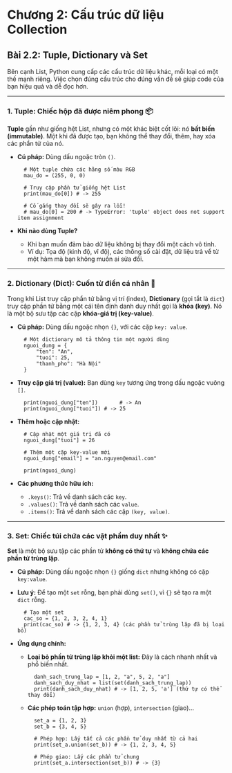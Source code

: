 # Chương 2: Cấu trúc dữ liệu Collection
## Bài 2.2: Tuple, Dictionary và Set

Bên cạnh List, Python cung cấp các cấu trúc dữ liệu khác, mỗi loại có một thế mạnh riêng. Việc chọn đúng cấu trúc cho đúng vấn đề sẽ giúp code của bạn hiệu quả và dễ đọc hơn.

---
### 1. Tuple: Chiếc hộp đã được niêm phong 📦
**Tuple** gần như giống hệt List, nhưng có một khác biệt cốt lõi: nó **bất biến (immutable)**. Một khi đã được tạo, bạn không thể thay đổi, thêm, hay xóa các phần tử của nó.

* **Cú pháp:** Dùng dấu ngoặc tròn `()`.

        # Một tuple chứa các hằng số màu RGB
        mau_do = (255, 0, 0)

        # Truy cập phần tử giống hệt List
        print(mau_do[0]) # -> 255

        # Cố gắng thay đổi sẽ gây ra lỗi!
        # mau_do[0] = 200 # -> TypeError: 'tuple' object does not support item assignment

* **Khi nào dùng Tuple?**
    * Khi bạn muốn đảm bảo dữ liệu không bị thay đổi một cách vô tình.
    * Ví dụ: Tọa độ (kinh độ, vĩ độ), các thông số cài đặt, dữ liệu trả về từ một hàm mà bạn không muốn ai sửa đổi.

---
### 2. Dictionary (Dict): Cuốn từ điển cá nhân 📖
Trong khi List truy cập phần tử bằng vị trí (index), **Dictionary** (gọi tắt là `dict`) truy cập phần tử bằng một cái tên định danh duy nhất gọi là **khóa (key)**. Nó là một bộ sưu tập các cặp **khóa-giá trị (key-value)**.

* **Cú pháp:** Dùng dấu ngoặc nhọn `{}`, với các cặp `key: value`.

        # Một dictionary mô tả thông tin một người dùng
        nguoi_dung = {
            "ten": "An",
            "tuoi": 25,
            "thanh_pho": "Hà Nội"
        }

* **Truy cập giá trị (value):**
    Bạn dùng `key` tương ứng trong dấu ngoặc vuông `[]`.

        print(nguoi_dung["ten"])       # -> An
        print(nguoi_dung["tuoi"]) # -> 25

* **Thêm hoặc cập nhật:**

        # Cập nhật một giá trị đã có
        nguoi_dung["tuoi"] = 26

        # Thêm một cặp key-value mới
        nguoi_dung["email"] = "an.nguyen@email.com"

        print(nguoi_dung)

* **Các phương thức hữu ích:**
    * `.keys()`: Trả về danh sách các `key`.
    * `.values()`: Trả về danh sách các `value`.
    * `.items()`: Trả về danh sách các cặp `(key, value)`.

---
### 3. Set: Chiếc túi chứa các vật phẩm duy nhất ✨
**Set** là một bộ sưu tập các phần tử **không có thứ tự** và **không chứa các phần tử trùng lặp**.

* **Cú pháp:** Dùng dấu ngoặc nhọn `{}` giống `dict` nhưng không có cặp `key:value`.
* **Lưu ý:** Để tạo một `set` rỗng, bạn phải dùng `set()`, vì `{}` sẽ tạo ra một `dict` rỗng.

        # Tạo một set
        cac_so = {1, 2, 3, 2, 4, 1}
        print(cac_so) # -> {1, 2, 3, 4} (các phần tử trùng lặp đã bị loại bỏ)

* **Ứng dụng chính:**
    * **Loại bỏ phần tử trùng lặp khỏi một list:** Đây là cách nhanh nhất và phổ biến nhất.

            danh_sach_trung_lap = [1, 2, "a", 5, 2, "a"]
            danh_sach_duy_nhat = list(set(danh_sach_trung_lap))
            print(danh_sach_duy_nhat) # -> [1, 2, 5, 'a'] (thứ tự có thể thay đổi)

    * **Các phép toán tập hợp:** `union` (hợp), `intersection` (giao)...

            set_a = {1, 2, 3}
            set_b = {3, 4, 5}

            # Phép hợp: Lấy tất cả các phần tử duy nhất từ cả hai
            print(set_a.union(set_b)) # -> {1, 2, 3, 4, 5}

            # Phép giao: Lấy các phần tử chung
            print(set_a.intersection(set_b)) # -> {3}